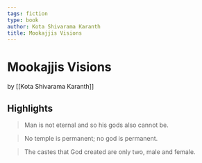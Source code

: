 ```yaml
---
tags: fiction
type: book
author: Kota Shivarama Karanth
title: Mookajjis Visions
---
```


# Mookajjis Visions
by [[Kota Shivarama Karanth]]

## Highlights
> Man is not eternal and so his gods also cannot be.

> No temple is permanent; no god is permanent.

> The castes that God created are only two, male and female.
